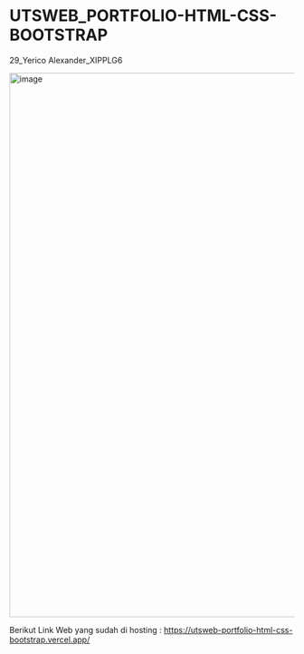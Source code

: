# UTSWEB_PORTFOLIO-HTML-CSS-BOOTSTRAP
29_Yerico Alexander_XIPPLG6

<img width="960" alt="image" src="https://github.com/yericoalexander/UTSWEB_PORTFOLIO-HTML-CSS-BOOTSTRAP/assets/112926957/2914ef8b-c5aa-4029-bd68-6ffed34e7479">

Berikut Link Web yang sudah di hosting : 
https://utsweb-portfolio-html-css-bootstrap.vercel.app/
